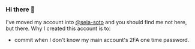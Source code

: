 ### Hi there 👋

I've moved my account into [@seia-soto](https://github.com/seia-soto) and you should find me not here, but there.
Why I created this account is to:

- commit when I don't know my main account's 2FA one time password.
